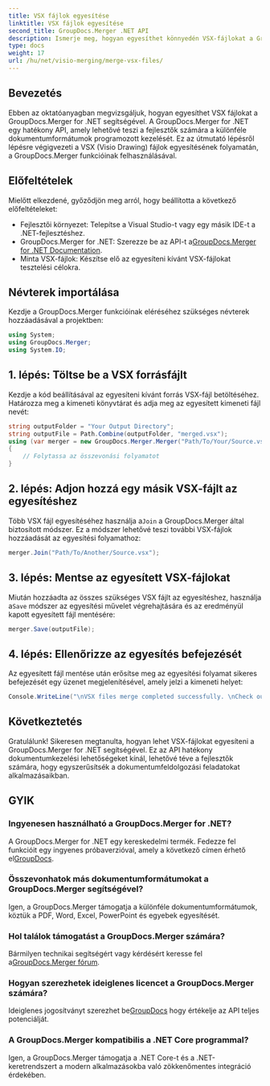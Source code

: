 ```yaml
---
title: VSX fájlok egyesítése
linktitle: VSX fájlok egyesítése
second_title: GroupDocs.Merger .NET API
description: Ismerje meg, hogyan egyesíthet könnyedén VSX-fájlokat a GroupDocs.Merger for .NET segítségével. Ez az átfogó útmutató leegyszerűsíti a dokumentumkezelési feladatokat.
type: docs
weight: 17
url: /hu/net/visio-merging/merge-vsx-files/
---
```

## Bevezetés
Ebben az oktatóanyagban megvizsgáljuk, hogyan egyesíthet VSX fájlokat a GroupDocs.Merger for .NET segítségével. A GroupDocs.Merger for .NET egy hatékony API, amely lehetővé teszi a fejlesztők számára a különféle dokumentumformátumok programozott kezelését. Ez az útmutató lépésről lépésre végigvezeti a VSX (Visio Drawing) fájlok egyesítésének folyamatán, a GroupDocs.Merger funkcióinak felhasználásával.
## Előfeltételek
Mielőtt elkezdené, győződjön meg arról, hogy beállította a következő előfeltételeket:
- Fejlesztői környezet: Telepítse a Visual Studio-t vagy egy másik IDE-t a .NET-fejlesztéshez.
-  GroupDocs.Merger for .NET: Szerezze be az API-t a[GroupDocs.Merger for .NET Documentation](https://reference.groupdocs.com/merger/net/).
- Minta VSX-fájlok: Készítse elő az egyesíteni kívánt VSX-fájlokat tesztelési célokra.

## Névterek importálása
Kezdje a GroupDocs.Merger funkcióinak eléréséhez szükséges névterek hozzáadásával a projektben:
```csharp
using System; 
using GroupDocs.Merger;
using System.IO;
```
## 1. lépés: Töltse be a VSX forrásfájlt
Kezdje a kód beállításával az egyesíteni kívánt forrás VSX-fájl betöltéséhez. Határozza meg a kimeneti könyvtárat és adja meg az egyesített kimeneti fájl nevét:
```csharp
string outputFolder = "Your Output Directory";
string outputFile = Path.Combine(outputFolder, "merged.vsx");
using (var merger = new GroupDocs.Merger.Merger("Path/To/Your/Source.vsx"))
{
    // Folytassa az összevonási folyamatot
}
```
## 2. lépés: Adjon hozzá egy másik VSX-fájlt az egyesítéshez
 Több VSX fájl egyesítéséhez használja a`Join` a GroupDocs.Merger által biztosított módszer. Ez a módszer lehetővé teszi további VSX-fájlok hozzáadását az egyesítési folyamathoz:
```csharp
merger.Join("Path/To/Another/Source.vsx");
```
## 3. lépés: Mentse az egyesített VSX-fájlokat
 Miután hozzáadta az összes szükséges VSX fájlt az egyesítéshez, használja a`Save` módszer az egyesítési művelet végrehajtására és az eredményül kapott egyesített fájl mentésére:
```csharp
merger.Save(outputFile);
```
## 4. lépés: Ellenőrizze az egyesítés befejezését
Az egyesített fájl mentése után erősítse meg az egyesítési folyamat sikeres befejezését egy üzenet megjelenítésével, amely jelzi a kimeneti helyet:
```csharp
Console.WriteLine("\nVSX files merge completed successfully. \nCheck output in {0}", outputFolder);
```

## Következtetés
Gratulálunk! Sikeresen megtanulta, hogyan lehet VSX-fájlokat egyesíteni a GroupDocs.Merger for .NET segítségével. Ez az API hatékony dokumentumkezelési lehetőségeket kínál, lehetővé téve a fejlesztők számára, hogy egyszerűsítsék a dokumentumfeldolgozási feladatokat alkalmazásaikban.

## GYIK
### Ingyenesen használható a GroupDocs.Merger for .NET?
 A GroupDocs.Merger for .NET egy kereskedelmi termék. Fedezze fel funkcióit egy ingyenes próbaverzióval, amely a következő címen érhető el[GroupDocs](https://releases.groupdocs.com/).
### Összevonhatok más dokumentumformátumokat a GroupDocs.Merger segítségével?
Igen, a GroupDocs.Merger támogatja a különféle dokumentumformátumok, köztük a PDF, Word, Excel, PowerPoint és egyebek egyesítését.
### Hol találok támogatást a GroupDocs.Merger számára?
 Bármilyen technikai segítségért vagy kérdésért keresse fel a[GroupDocs.Merger fórum](https://forum.groupdocs.com/c/merger/32).
### Hogyan szerezhetek ideiglenes licencet a GroupDocs.Merger számára?
 Ideiglenes jogosítványt szerezhet be[GroupDocs](https://purchase.groupdocs.com/temporary-license/) hogy értékelje az API teljes potenciálját.
### A GroupDocs.Merger kompatibilis a .NET Core programmal?
Igen, a GroupDocs.Merger támogatja a .NET Core-t és a .NET-keretrendszert a modern alkalmazásokba való zökkenőmentes integráció érdekében.